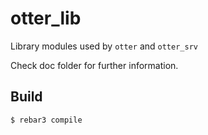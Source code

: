otter_lib
=====

Library modules used by ```otter``` and ```otter_srv```

Check doc folder for further information.


Build
-----

    $ rebar3 compile

